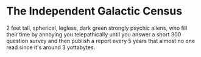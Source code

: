# The Independent Galactic Census
2 feet tall, spherical, legless, dark green strongly psychic aliens, who fill their time by annoying you telepathically until you answer a short 300 question survey and then publish a report every 5 years that almost no one read since it's around 3 yottabytes.